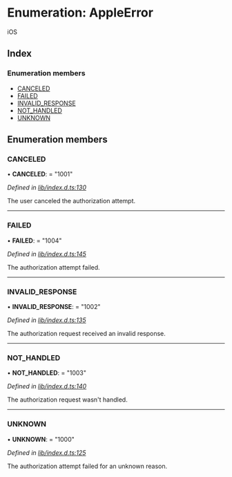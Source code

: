 
# Enumeration: AppleError

iOS

## Index

### Enumeration members

* [CANCELED](_lib_index_d_.appleerror.md#canceled)
* [FAILED](_lib_index_d_.appleerror.md#failed)
* [INVALID_RESPONSE](_lib_index_d_.appleerror.md#invalid_response)
* [NOT_HANDLED](_lib_index_d_.appleerror.md#not_handled)
* [UNKNOWN](_lib_index_d_.appleerror.md#unknown)

## Enumeration members

###  CANCELED

• **CANCELED**: = "1001"

*Defined in [lib/index.d.ts:130](../../lib/index.d.ts#L130)*

The user canceled the authorization attempt.

___

###  FAILED

• **FAILED**: = "1004"

*Defined in [lib/index.d.ts:145](../../lib/index.d.ts#L145)*

The authorization attempt failed.

___

###  INVALID_RESPONSE

• **INVALID_RESPONSE**: = "1002"

*Defined in [lib/index.d.ts:135](../../lib/index.d.ts#L135)*

The authorization request received an invalid response.

___

###  NOT_HANDLED

• **NOT_HANDLED**: = "1003"

*Defined in [lib/index.d.ts:140](../../lib/index.d.ts#L140)*

The authorization request wasn't handled.

___

###  UNKNOWN

• **UNKNOWN**: = "1000"

*Defined in [lib/index.d.ts:125](../../lib/index.d.ts#L125)*

The authorization attempt failed for an unknown reason.
